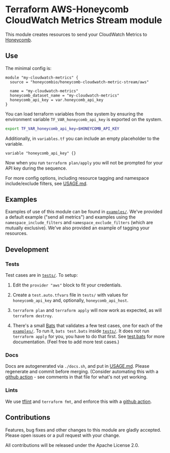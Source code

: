 Terraform AWS-Honeycomb CloudWatch Metrics Stream module
========================================================

This module creates resources to send your CloudWatch Metrics to
[Honeycomb](https://www.honeycomb.io).

## Use

The minimal config is:
```hcl
module "my-cloudwatch-metrics" {
  source = "honeycombio/honeycomb-cloudwatch-metric-stream/aws"

  name = "my-cloudwatch-metrics"
  honeycomb_dataset_name = "my-cloudwatch-metrics"
  honeycomb_api_key = var.honeycomb_api_key
}
```

You can load terraform variables from the system by ensuring the environment variable `TF_VAR_honeycomb_api_key` is exported on the system.
```bash
export TF_VAR_honeycomb_api_key=$HONEYCOMB_API_KEY
```

Additionally, in `variables.tf` you can include an empty placeholder to the variable.
```hcl
variable "honeycomb_api_key" {}
```

Now when you run `terraform plan/apply` you will not be prompted for your API key during the sequence.

For more config options, including resource tagging and namespace
include/exclude filters, see [USAGE.md](USAGE.md).


## Examples

Examples of use of this module can be found in [`examples/`](examples/).  We've
provided a default example ("send all metrics") and examples using the
`namespace_include_filters` and `namespace_exclude_filters` (which are mutually
exclusive). We've also provided an example of tagging your resources.


## Development

### Tests
Test cases are in [`tests/`](tests/). To setup:

1. Edit the `provider "aws"` block to fit your credentials.

2. Create a `test.auto.tfvars` file in `tests/` with values for
   `honeycomb_api_key` and, optionally, `honeycomb_api_host`.

3. `terraform plan` and `terraform apply` will now work as expected, as will
   `terraform destroy`.

4. There's a small [Bats](https://github.com/sstephenson/bats) that validates
   a few test cases, one for each of the [`examples/`](examples/).  To run it, `bats test.bats` inside [`tests/`](tests/). It does not run `terraform apply` for you, you have to do that first. See [test.bats](tests/test.bats) for more documentation. (Feel free to add more test cases.)

### Docs
Docs are autogenerated via `./docs.sh`, and put in [USAGE.md](USAGE.md).  Please
regenerate and commit before merging. (Consider automating this with a [github
action](.github/workflows/terraform-docs.yml.bak) - see comments in that file for
what's not yet working.

### Lints
We use [tflint](https://github.com/terraform-linters/tflint) and `terraform
fmt`, and enforce this with a [github action](.github/workflows/tflint.yml).


## Contributions
Features, bug fixes and other changes to this module are gladly accepted. Please open issues or a pull request with your change.

All contributions will be released under the Apache License 2.0.
